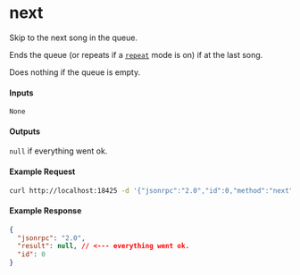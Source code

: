 # next
Skip to the next song in the queue.

Ends the queue (or repeats if a [`repeat`](repeat_queue.md) mode is on) if at the last song.

Does nothing if the queue is empty.

#### Inputs
`None`

#### Outputs
`null` if everything went ok.

#### Example Request
```bash
curl http://localhost:18425 -d '{"jsonrpc":"2.0","id":0,"method":"next"}'
```

#### Example Response
```json
{
  "jsonrpc": "2.0",
  "result": null, // <--- everything went ok.
  "id": 0
}
```

